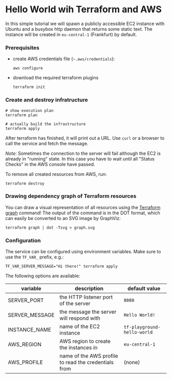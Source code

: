 # Hello World wih Terraform and AWS

In this simple tutorial we will spawn a publicly accessible EC2 instance with 
Ubuntu and a busybox http daemon that returns some static text. The instance
will be created in `eu-central-1` (Frankfurt) by default. 


### Prerequisites
- create AWS credentials file (`~.aws/credentials`):
    ```
    aws configure
    ```
- download the required terraform plugins
    ```
    terraform init
    ```


### Create and destroy infratructure
```
# show execution plan
terraform plan

# actually build the infrastructure 
terraform apply
```
After terraform has finished, it will print out a URL. Use `curl` or a browser 
to call the service and fetch the message.

*Note:* Sometimes the connection to the server will fail although the EC2 is 
already in "running" state. In this case you have to wait until all "Status
Checks" in the AWS console have passed.

To remove all created resources from AWS, run:
```
terraform destroy
```


### Drawing dependency graph of Terraform resources
You can draw a visual representation of all resources using the 
[Terraform graph](https://www.terraform.io/docs/commands/graph.html) 
command! The output of the command is in the DOT format, which can easily be
converted to an SVG image by GraphViz:
```
terraform graph | dot -Tsvg > graph.svg
``` 


### Configuration
The service can be configured using environment variables. Make sure to use the 
`TF_VAR_` prefix, e.g.:
```
TF_VAR_SERVER_MESSAGE="Hi there!" terraform apply
```

The following options are available:

| variable       | description                                          | default value               |
|----------------|------------------------------------------------------|-----------------------------|
| SERVER_PORT    | the HTTP listener port of the server                 | `8080`                      |
| SERVER_MESSAGE | the message the server will respond with             | `Hello World!`            |
| INSTANCE_NAME  | name of the EC2 instance                             | `tf-playground-hello-world` |
| AWS_REGION     | AWS region to create the instances in                | `eu-central-1`              |
| AWS_PROFILE    | name of the AWS profile to read the credentials from | (none)                      |